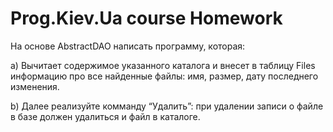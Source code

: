 # Prog.Kiev.Ua course Homework
На основе AbstractDAO написать программу, которая:

a) Вычитает содержимое указанного каталога и внесет в таблицу Files информацию про все найденные файлы: имя, размер, дату последнего изменения.

b) Далее реализуйте комманду “Удалить”: при удалении записи о файле в базе должен удалиться и файл в каталоге.